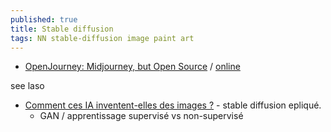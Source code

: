```yaml
---
published: true
title: Stable diffusion
tags: NN stable-diffusion image paint art
---
```

- [OpenJourney: Midjourney, but Open Source](https://news.ycombinator.com/item?id=34522311) / [online](https://replicate.com/prompthero/openjourney)

see laso
- [Comment ces IA inventent-elles des images ?](https://www.youtube.com/watch?v=tdelUss-5hY) - stable diffusion epliqué.
	- GAN / apprentissage supervisé vs non-supervisé